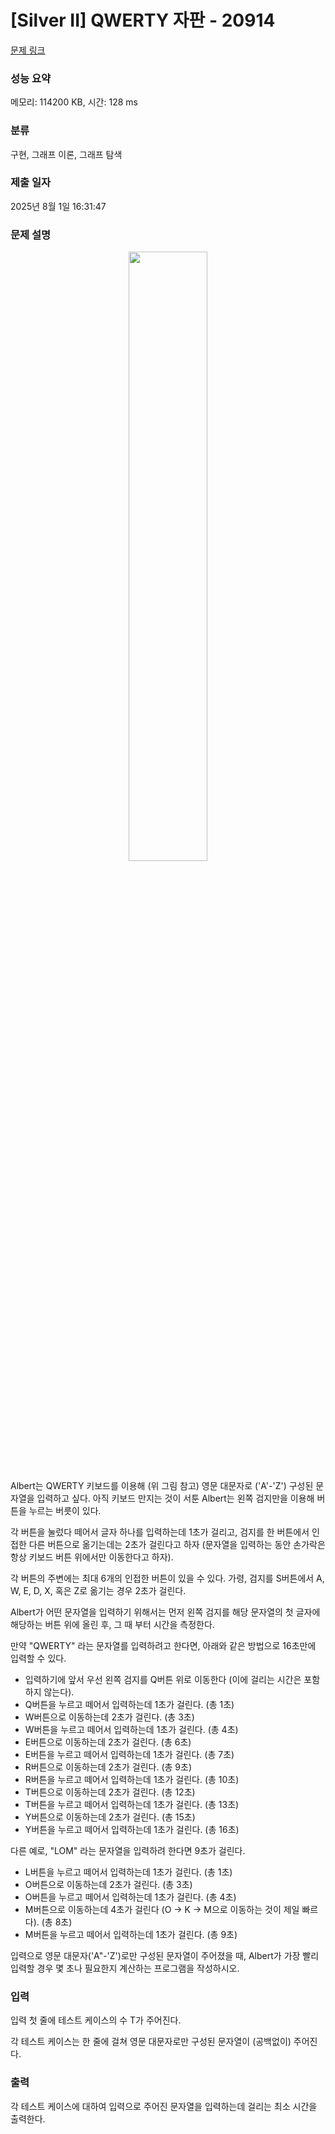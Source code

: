 # [Silver II] QWERTY 자판 - 20914 

[문제 링크](https://www.acmicpc.net/problem/20914) 

### 성능 요약

메모리: 114200 KB, 시간: 128 ms

### 분류

구현, 그래프 이론, 그래프 탐색

### 제출 일자

2025년 8월 1일 16:31:47

### 문제 설명

<p style="text-align: center;"><img alt="" height="50%;" src="https://upload.acmicpc.net/b76ef3af-f786-4704-b16a-b35ed4c008f6/-/preview/" width="50%;"></p>

<p>Albert는 QWERTY 키보드를 이용해 (위 그림 참고) 영문 대문자로 ('A'-'Z') 구성된 문자열을 입력하고 싶다. 아직 키보드 만지는 것이 서툰 Albert는 왼쪽 검지만을 이용해 버튼을 누르는 버릇이 있다.</p>

<p>각 버튼을 눌렀다 떼어서 글자 하나를 입력하는데 1초가 걸리고, 검지를 한 버튼에서 인접한 다른 버튼으로 옮기는데는 2초가 걸린다고 하자 (문자열을 입력하는 동안 손가락은 항상 키보드 버튼 위에서만 이동한다고 하자).</p>

<p>각 버튼의 주변에는 최대 6개의 인접한 버튼이 있을 수 있다. 가령, 검지를 S버튼에서 A, W, E, D, X, 혹은 Z로 옮기는 경우 2초가 걸린다.</p>

<p>Albert가 어떤 문자열을 입력하기 위해서는 먼저 왼쪽 검지를 해당 문자열의 첫 글자에 해당하는 버튼 위에 올린 후, 그 때 부터 시간을 측정한다.</p>

<p>만약 "QWERTY" 라는 문자열를 입력하려고 한다면, 아래와 같은 방법으로 16초만에 입력할 수 있다.</p>

<ul>
	<li>입력하기에 앞서 우선 왼쪽 검지를 Q버튼 위로 이동한다 (이에 걸리는 시간은 포함하지 않는다).</li>
	<li>Q버튼을 누르고 떼어서 입력하는데 1초가 걸린다. (총 1초)</li>
	<li>W버튼으로 이동하는데 2초가 걸린다. (총 3초)</li>
	<li>W버튼을 누르고 떼어서 입력하는데 1초가 걸린다. (총 4초)</li>
	<li>E버튼으로 이동하는데 2초가 걸린다. (총 6초)</li>
	<li>E버튼을 누르고 떼어서 입력하는데 1초가 걸린다. (총 7초)</li>
	<li>R버튼으로 이동하는데 2초가 걸린다. (총 9초)</li>
	<li>R버튼을 누르고 떼어서 입력하는데 1초가 걸린다. (총 10초)</li>
	<li>T버튼으로 이동하는데 2초가 걸린다. (총 12초)</li>
	<li>T버튼을 누르고 떼어서 입력하는데 1초가 걸린다. (총 13초)</li>
	<li>Y버튼으로 이동하는데 2초가 걸린다. (총 15초)</li>
	<li>Y버튼을 누르고 떼어서 입력하는데 1초가 걸린다. (총 16초)</li>
</ul>

<p>다른 예로, "LOM" 라는 문자열을 입력하려 한다면 9초가 걸린다.</p>

<ul>
	<li>L버튼을 누르고 떼어서 입력하는데 1초가 걸린다. (총 1초)</li>
	<li>O버튼으로 이동하는데 2초가 걸린다. (총 3초)</li>
	<li>O버튼을 누르고 떼어서 입력하는데 1초가 걸린다. (총 4초)</li>
	<li>M버튼으로 이동하는데 4초가 걸린다 (O -> K -> M으로 이동하는 것이 제일 빠르다). (총 8초)</li>
	<li>M버튼을 누르고 떼어서 입력하는데 1초가 걸린다. (총 9초)</li>
</ul>

<p>입력으로 영문 대문자('A"-'Z')로만 구성된 문자열이 주어졌을 때, Albert가 가장 빨리 입력할 경우 몇 초나 필요한지 계산하는 프로그램을 작성하시오.</p>

### 입력 

 <p>입력 첫 줄에 테스트 케이스의 수 T가 주어진다.</p>

<p>각 테스트 케이스는 한 줄에 걸쳐 영문 대문자로만 구성된 문자열이 (공백없이) 주어진다.</p>

### 출력 

 <p>각 테스트 케이스에 대하여 입력으로 주어진 문자열을 입력하는데 걸리는 최소 시간을 출력한다.</p>

